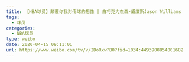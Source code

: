 ```yaml
---
title: 【NBA球员】颠覆你我对传球的想像 | 白巧克力杰森·威廉斯Jason Williams
tags:
  - 球员
categories:
  - NBA球员
type: weibo
date: 2020-04-15 09:11:01
url: https://www.weibo.com/tv/v/IDoRxwPB0?fid=1034:4493900854001682
---
```


<!-- more -->